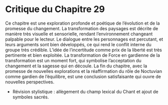 # Critique du Chapitre 29

Ce chapitre est une exploration profonde et poétique de l’évolution et de la promesse du changement. La transformation des paysages est décrite de manière très visuelle et sensorielle, rendant l’environnement changeant palpable pour le lecteur. Le dialogue entre les personnages est percutant, et leurs arguments sont bien développés, ce qui rend le conflit interne du groupe très crédible.
L’idée de l’incertitude comme prix de la liberté est très pertinente et bien exploitée. La transformation de Force en gardienne de la transformation est un moment fort, qui symbolise l’acceptation du changement et la sagesse qui en découle.
La fin du chapitre, avec la promesse de nouvelles explorations et la réaffirmation du rôle de Noctuvian comme gardien de l’équilibre, est une conclusion satisfaisante qui ouvre de nouvelles perspectives.
- Révision stylistique : allègement du champ lexical du Chant et ajout de symboles sacrés.
